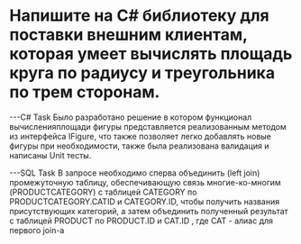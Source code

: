 # Напишите на C# библиотеку для поставки внешним клиентам, которая умеет вычислять площадь круга по радиусу и треугольника по трем сторонам.
---C# Task 
Было разработано решение в котором функционал вычисленияплощади фигуры
представляется реализованным методом из интерфейса IFigure, что также
позволяет легко добавлять новые фигуры при необходимости, также была 
реализована валидация и написаны Unit тесты.



---SQL Task
В запросе необходимо сперва объединить (left join) промежуточную 
таблицу, обеспечивающую связь многие-ко-многим (PRODUCTCATEGORY) с 
таблицей CATEGORY по PRODUCTCATEGORY.CATID и CATEGORY.ID, чтобы 
получить названия присутствующих категорий, а затем объединить полученный результат с 
таблицей PRODUCT по PRODUCT.ID и CAT.ID , где CAT - алиас для первого join-а
